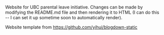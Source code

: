 Website for UBC parental leave initiative. Changes can be made by modifying the README.md file and then rendering it to HTML (I can do this -- I can set it up sometime soon to automatically render).

Website template from https://github.com/yihui/blogdown-static
